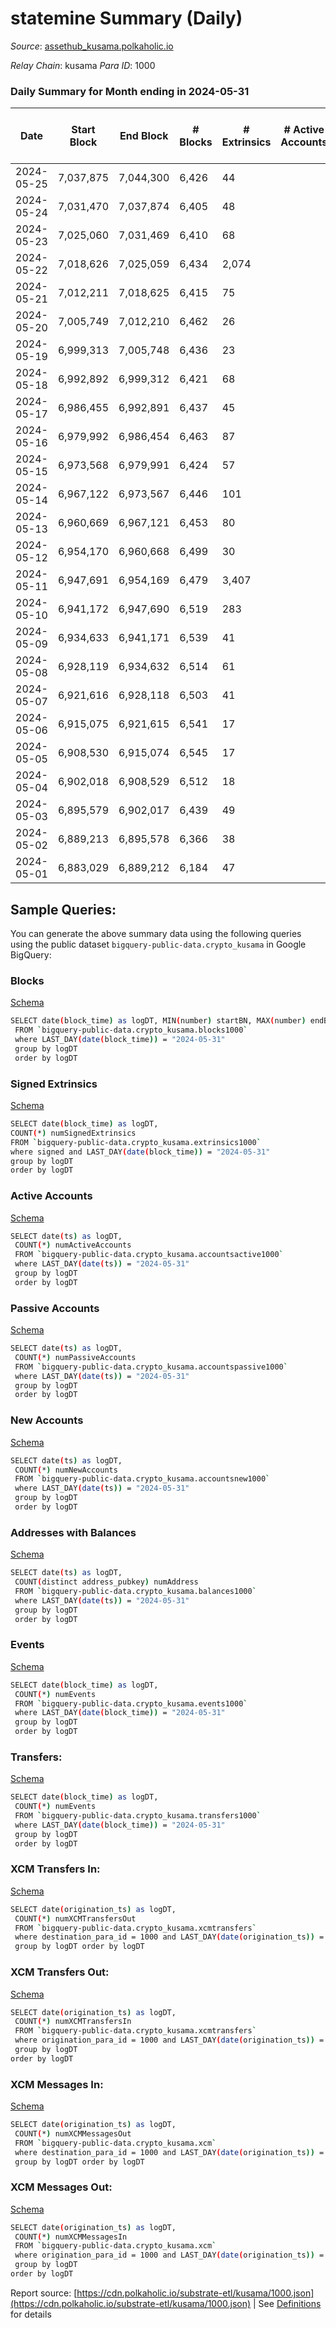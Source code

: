 # statemine Summary (Daily)

_Source_: [assethub_kusama.polkaholic.io](https://assethub_kusama.polkaholic.io)

*Relay Chain*: kusama
*Para ID*: 1000



### Daily Summary for Month ending in 2024-05-31


| Date    | Start Block | End Block | # Blocks | # Extrinsics | # Active Accounts | # Passive Accounts | # New Accounts | # Addresses | # Events  | # Transfers ($USD) | # XCM Transfers In ($USD) | # XCM Transfers Out ($USD) | # XCM In | # XCM Out | Issues |
|---------|-------------|-----------|----------|--------------|-------------------|--------------------|----------------|-------------|-----------|--------------------|---------------------------|----------------------------|----------|-----------|--------|
| 2024-05-25 | 7,037,875 | 7,044,300 | 6,426 | 44 |  |  |  | 67,786 | 14,326 | 1,079  |   |   |  |  |  |
| 2024-05-24 | 7,031,470 | 7,037,874 | 6,405 | 48 |  |  |  | 67,785 | 14,268 | 953 (-) |   |   |  |  |  |
| 2024-05-23 | 7,025,060 | 7,031,469 | 6,410 | 68 |  |  |  | 67,782 | 15,179 | 1,501 (-) |   |   |  |  |  |
| 2024-05-22 | 7,018,626 | 7,025,059 | 6,434 | 2,074 |  |  |  | 67,779 | 24,487 | 1,034 (-) |   |   |  |  |  |
| 2024-05-21 | 7,012,211 | 7,018,625 | 6,415 | 75 |  |  |  | 67,778 | 15,073 | 1,458 (-) |   |   |  |  |  |
| 2024-05-20 | 7,005,749 | 7,012,210 | 6,462 | 26 |  |  |  | 67,773 | 14,285 | 798 (-) |   |   |  |  |  |
| 2024-05-19 | 6,999,313 | 7,005,748 | 6,436 | 23 |  |  |  | 67,768 | 13,818 | 581 (-) |   |   |  |  |  |
| 2024-05-18 | 6,992,892 | 6,999,312 | 6,421 | 68 |  |  |  | 67,767 | 15,979 | 1,539  |   |   |  |  |  |
| 2024-05-17 | 6,986,455 | 6,992,891 | 6,437 | 45 |  |  |  | 67,762 | 14,414 | 1,039  |   |   |  |  |  |
| 2024-05-16 | 6,979,992 | 6,986,454 | 6,463 | 87 |  |  |  | 67,759 | 15,609 | 1,511 ($0.00129) |   |   |  |  |  |
| 2024-05-15 | 6,973,568 | 6,979,991 | 6,424 | 57 |  |  |  | 67,758 | 14,595 | 1,219  |   |   |  |  |  |
| 2024-05-14 | 6,967,122 | 6,973,567 | 6,446 | 101 |  |  |  | 67,754 | 15,611 | 2,075  |   |   |  |  |  |
| 2024-05-13 | 6,960,669 | 6,967,121 | 6,453 | 80 |  |  |  | 67,754 | 14,960 | 1,565  |   |   |  |  |  |
| 2024-05-12 | 6,954,170 | 6,960,668 | 6,499 | 30 |  |  |  | 67,748 | 13,526 | 369  |   |   |  |  |  |
| 2024-05-11 | 6,947,691 | 6,954,169 | 6,479 | 3,407 |  |  |  | 67,748 | 37,044 | 4,163  |   |   |  |  |  |
| 2024-05-10 | 6,941,172 | 6,947,690 | 6,519 | 283 |  |  |  | 66,290 | 17,233 | 2,437  |   |   |  |  |  |
| 2024-05-09 | 6,934,633 | 6,941,171 | 6,539 | 41 |  |  |  | 66,212 | 14,268 | 815  |   |   |  |  |  |
| 2024-05-08 | 6,928,119 | 6,934,632 | 6,514 | 61 |  |  |  | 66,208 | 14,940 | 1,079  |   |   |  |  |  |
| 2024-05-07 | 6,921,616 | 6,928,118 | 6,503 | 41 |  |  |  | 66,206 | 14,639 | 1,053 (-) |   |   |  |  |  |
| 2024-05-06 | 6,915,075 | 6,921,615 | 6,541 | 17 |  |  |  | 66,198 | 13,630 | 397  |   |   |  |  |  |
| 2024-05-05 | 6,908,530 | 6,915,074 | 6,545 | 17 |  |  |  | 66,195 | 13,828 | 599  |   |   |  |  |  |
| 2024-05-04 | 6,902,018 | 6,908,529 | 6,512 | 18 |  |  |  | 66,187 | 13,755 | 464  |   |   |  |  |  |
| 2024-05-03 | 6,895,579 | 6,902,017 | 6,439 | 49 |  |  |  | 66,183 | 16,794 | 1,208  |   |   |  |  |  |
| 2024-05-02 | 6,889,213 | 6,895,578 | 6,366 | 38 |  |  |  | 66,170 | 13,795 | 774  |   |   |  |  |  |
| 2024-05-01 | 6,883,029 | 6,889,212 | 6,184 | 47 |  |  |  | 66,156 | 14,175 | 1,306  |   |   |  |  |  |

## Sample Queries:
You can generate the above summary data using the following queries using the public dataset `bigquery-public-data.crypto_kusama` in Google BigQuery:


### Blocks 

[Schema](https://github.com/colorfulnotion/substrate-etl/blob/main/schema/blocks.json)

```bash
SELECT date(block_time) as logDT, MIN(number) startBN, MAX(number) endBN, COUNT(*) numBlocks 
 FROM `bigquery-public-data.crypto_kusama.blocks1000`  
 where LAST_DAY(date(block_time)) = "2024-05-31" 
 group by logDT 
 order by logDT
```

### Signed Extrinsics 

[Schema](https://github.com/colorfulnotion/substrate-etl/blob/main/schema/extrinsics.json)

```bash
SELECT date(block_time) as logDT, 
COUNT(*) numSignedExtrinsics 
FROM `bigquery-public-data.crypto_kusama.extrinsics1000`  
where signed and LAST_DAY(date(block_time)) = "2024-05-31" 
group by logDT 
order by logDT
```

### Active Accounts 

[Schema](https://github.com/colorfulnotion/substrate-etl/blob/main/schema/accountsactive.json)

```bash
SELECT date(ts) as logDT, 
 COUNT(*) numActiveAccounts 
 FROM `bigquery-public-data.crypto_kusama.accountsactive1000` 
 where LAST_DAY(date(ts)) = "2024-05-31" 
 group by logDT 
 order by logDT
```

### Passive Accounts 

[Schema](https://github.com/colorfulnotion/substrate-etl/blob/main/schema/accountspassive.json)

```bash
SELECT date(ts) as logDT, 
 COUNT(*) numPassiveAccounts 
 FROM `bigquery-public-data.crypto_kusama.accountspassive1000` 
 where LAST_DAY(date(ts)) = "2024-05-31" 
 group by logDT 
 order by logDT
```

### New Accounts 

[Schema](https://github.com/colorfulnotion/substrate-etl/blob/main/schema/accountsnew.json)

```bash
SELECT date(ts) as logDT, 
 COUNT(*) numNewAccounts 
 FROM `bigquery-public-data.crypto_kusama.accountsnew1000` 
 where LAST_DAY(date(ts)) = "2024-05-31" 
 group by logDT
 order by logDT
```

### Addresses with Balances 

[Schema](https://github.com/colorfulnotion/substrate-etl/blob/main/schema/balances.json)

```bash
SELECT date(ts) as logDT,
 COUNT(distinct address_pubkey) numAddress 
 FROM `bigquery-public-data.crypto_kusama.balances1000` 
 where LAST_DAY(date(ts)) = "2024-05-31" 
 group by logDT 
 order by logDT
```

### Events 

[Schema](https://github.com/colorfulnotion/substrate-etl/blob/main/schema/events.json)

```bash
SELECT date(block_time) as logDT, 
 COUNT(*) numEvents 
 FROM `bigquery-public-data.crypto_kusama.events1000` 
 where LAST_DAY(date(block_time)) = "2024-05-31" 
 group by logDT 
 order by logDT
```

### Transfers:

[Schema](https://github.com/colorfulnotion/substrate-etl/blob/main/schema/transfers.json)

```bash
SELECT date(block_time) as logDT, 
 COUNT(*) numEvents 
 FROM `bigquery-public-data.crypto_kusama.transfers1000` 
 where LAST_DAY(date(block_time)) = "2024-05-31" 
 group by logDT 
 order by logDT
```

### XCM Transfers In: 

[Schema](https://github.com/colorfulnotion/substrate-etl/blob/main/schema/xcmtransfers.json)

```bash
SELECT date(origination_ts) as logDT, 
 COUNT(*) numXCMTransfersOut 
 FROM `bigquery-public-data.crypto_kusama.xcmtransfers` 
 where destination_para_id = 1000 and LAST_DAY(date(origination_ts)) = "2024-05-31" 
 group by logDT order by logDT
```

### XCM Transfers Out: 

[Schema](https://github.com/colorfulnotion/substrate-etl/blob/main/schema/xcmtransfers.json)

```bash
SELECT date(origination_ts) as logDT, 
 COUNT(*) numXCMTransfersIn 
 FROM `bigquery-public-data.crypto_kusama.xcmtransfers` 
 where origination_para_id = 1000 and LAST_DAY(date(origination_ts)) = "2024-05-31" 
 group by logDT 
order by logDT
```

### XCM Messages In: 

[Schema](https://github.com/colorfulnotion/substrate-etl/blob/main/schema/xcm.json)

```bash
SELECT date(origination_ts) as logDT, 
 COUNT(*) numXCMMessagesOut 
 FROM `bigquery-public-data.crypto_kusama.xcm` 
 where destination_para_id = 1000 and LAST_DAY(date(origination_ts)) = "2024-05-31" 
 group by logDT order by logDT
```

### XCM Messages Out: 

[Schema](https://github.com/colorfulnotion/substrate-etl/blob/main/schema/xcm.json)

```bash
SELECT date(origination_ts) as logDT, 
 COUNT(*) numXCMMessagesIn 
 FROM `bigquery-public-data.crypto_kusama.xcm` 
 where origination_para_id = 1000 and LAST_DAY(date(origination_ts)) = "2024-05-31" 
 group by logDT 
order by logDT
```


Report source: [https://cdn.polkaholic.io/substrate-etl/kusama/1000.json](https://cdn.polkaholic.io/substrate-etl/kusama/1000.json) | See [Definitions](/DEFINITIONS.md) for details
